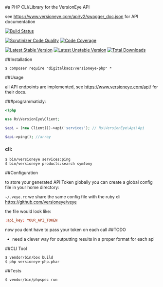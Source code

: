 #a PHP CLI/Library for the VersionEye API

see https://www.versioneye.com/api/v2/swagger_doc.json for API documentation

[![Build Status](https://travis-ci.org/digitalkaoz/versioneye-php.svg?branch=master)](https://travis-ci.org/digitalkaoz/versioneye-php)

[![Scrutinizer Code Quality](https://scrutinizer-ci.com/g/digitalkaoz/versioneye-php/badges/quality-score.png?b=master)](https://scrutinizer-ci.com/g/digitalkaoz/versioneye-php/?branch=master)
[![Code Coverage](https://scrutinizer-ci.com/g/digitalkaoz/versioneye-php/badges/coverage.png?b=master)](https://scrutinizer-ci.com/g/digitalkaoz/versioneye-php/?branch=master)

[![Latest Stable Version](https://poser.pugx.org/digitalkaoz/versioneye-php/version.svg)](https://packagist.org/packages/digitalkaoz/versioneye-php)
[![Latest Unstable Version](https://poser.pugx.org/digitalkaoz/versioneye-php/v/unstable.svg)](//packagist.org/packages/digitalkaoz/versioneye-php)
[![Total Downloads](https://poser.pugx.org/digitalkaoz/versioneye-php/downloads.svg)](https://packagist.org/packages/digitalkaoz/versioneye-php)

##Installation

```
$ composer require "digitalkaoz/versioneye-php" *
```

##Usage

all API endpoints are implemented, see https://www.versioneye.com/api/ for their docs.


###programmaticly:

```php
<?php

use Rs\VersionEye\Client;

$api = (new Client())->api('services'); // Rs\VersionEye\Api\Api

$api->ping(); //array
```

### cli:

```
$ bin/versioneye services:ping
$ bin/versioneye products:search symfony
```

##Configuration

to store your generated API Token globally you can create a global config file in your home directory:

`~/.veye.rc` we share the same config file with the ruby cli https://github.com/versioneye/veye

the file would look like:

```rc
:api_key: YOUR_API_TOKEN
```

now you dont have to pass your token on each call
##TODO

* need a clever way for outputting results in a proper format for each api

##CLI Tool

```
$ vendor/bin/box build
$ php versioneye-php.phar
```

##Tests

```
$ vendor/bin/phpspec run
```